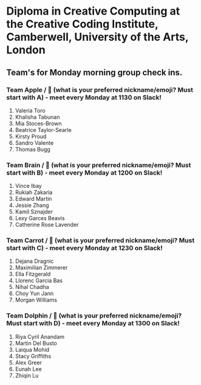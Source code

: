 # Diploma in Creative Computing at the Creative Coding Institute, Camberwell, University of the Arts, London

## Team's for Monday morning group check ins.

### Team Apple / 🍎 (what is your preferred nickname/emoji? Must start with A) - meet every Monday at 1130 on Slack!

1. Valeria Toro
2. Khalisha Tabunan
3. Mia Stoces-Brown
4. Beatrice Taylor-Searle
5. Kirsty Proud
6. Sandro Valente
7. Thomas Bugg

### Team Brain / 🧠 (what is your preferred nickname/emoji? Must start with B) - meet every Monday at 1200 on Slack!

1. Vince Ibay
2. Rukiah Zakaria
3. Edward Martin
4. Jessie Zhang
5. Kamil Sznajder
6. Lexy Garces Beavis
7. Catherine Rose Lavender

### Team Carrot / 🥕 (what is your preferred nickname/emoji? Must start with C) - meet every Monday at 1230 on Slack!

1. Dejana Dragnic
2. Maximilian Zimmerer
3. Ella Fitzgerald
4. Llorenc Garcia Bas
5. Nihal Chadha
6. Choy Yun Jann
7. Morgan Williams

### Team Dolphin / 🐬 (what is your preferred nickname/emoji? Must start with D) - meet every Monday at 1300 on Slack!

1. Riya Cyril Anandam
2. Martin Del Busto
3. Laiqua Mohid
4. Stacy Griffiths
5. Alex Greer
6. Eunah Lee
7. Zhiqin Lu
